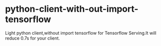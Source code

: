 # python-client-with-out-import-tensorflow
Light python client,without import tensorflow for Tensorflow Serving.It will reduce 0.7s for your client.



